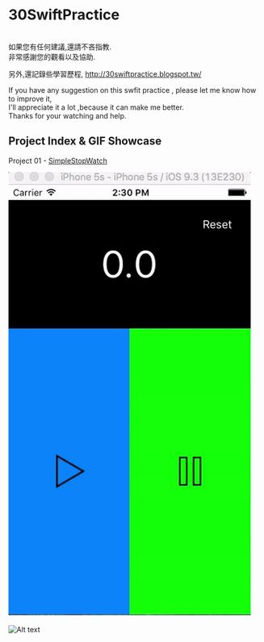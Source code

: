 # 30SwiftPractice
<br /> 
如果您有任何建議,還請不吝指教.<br /> 
非常感謝您的觀看以及協助.

另外,還記錄些學習歷程,
http://30swiftpractice.blogspot.tw/

If you have any suggestion on this swfit practice , please let me know how to improve it,<br /> 
I'll appreciate it a lot ,because it can make me better. <br />
Thanks for your watching and help.<br />


## Project Index & GIF Showcase ##

Project 01 - [SimpleStopWatch](https://github.com/q2650108/30SwiftPractice/tree/master/Project-01-SimpleStopWatch)

![Alt text](https://github.com/q2650108/30SwiftPractice/blob/master/Project-01-SimpleStopWatch/1_1.gif?raw=true)
<br />
<br />
![Alt text](https://github.com/q2650108/30SwiftPractice/blob/master/Project-01-SimpleStopWatch/1_2.gif?raw=true)
